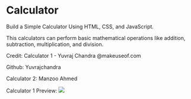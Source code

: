 # Calculator
Build a Simple Calculator Using HTML, CSS, and JavaScript.

This calculators can perform basic mathematical operations like addition, subtraction, multiplication, and division.

Credit: Calculator 1 - Yuvraj Chandra @makeuseof.com 

Github: Yuvrajchandra

Calculator 2: Manzoo Ahmed

Calculator 1 Preview:
<img src="https://static1.makeuseofimages.com/wordpress/wp-content/uploads/2021/06/Calculator-Rows-1.png?q=50&fit=crop&w=750&dpr=1.5">
